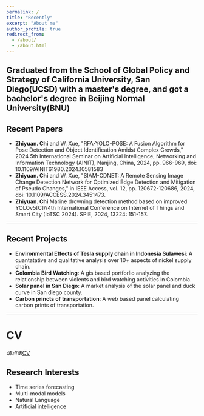 ```yaml
---
permalink: /
title: "Recently"
excerpt: "About me"
author_profile: true
redirect_from: 
  - /about/
  - /about.html
---
```

Graduated from the School of Global Policy and Strategy of California University, San Diego(UCSD) with a master's degree, and got a bachelor's degree in Beijing Normal University(BNU)
---
## **Recent Papers**
  - **Zhiyuan. Chi** and W. Xue, "RFA-YOLO-POSE: A Fusion Algorithm for Pose Detection and Object Identification Amidst Complex Crowds," 2024 5th International Seminar on Artificial Intelligence, Networking and Information Technology (AINIT), Nanjing, China, 2024, pp. 966-969, doi: 10.1109/AINIT61980.2024.10581583
  - **Zhiyuan. Chi** and W. Xue, "SIAM-CDNET: A Remote Sensing Image Change Detection Network for Optimized Edge Detection and Mitigation of Pseudo Changes," in IEEE Access, vol. 12, pp. 120672-120686, 2024, doi: 10.1109/ACCESS.2024.3451473.
  - **Zhiyuan. Chi** Marine drowning detection method based on improved YOLOv5[C]//4th International Conference on Internet of Things and Smart City (IoTSC 2024). SPIE, 2024, 13224: 151-157.

---
## **Recent Projects**
  - **Environmental Effects of Tesla supply chain in Indonesia Sulawesi**: A quantatative and qualitative analysis over 10+ aspects of nickel supply chain.
  - **Colombia Bird Watching**: A gis based portforlio analyzing the relationship between violents and bird watching activities in Colombia.
  - **Solar panel in San Diego**: A market analysis of the solar panel and duck curve in San diego county.
  - **Carbon princts of transportation**: A web based panel calculating carbon prints of transportation.

---
# CV
*请点击*[CV](https://ZhiyuanChi.github.io/cv/)
## **Research Interests**
  - Time series forecasting
  - Multi-modal models
  - Natural Language
  - Artificial intelligence

